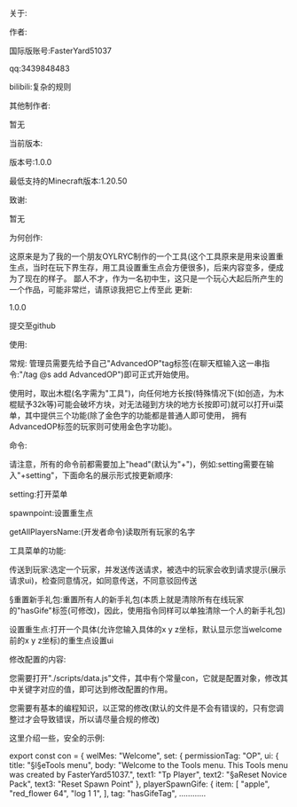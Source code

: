 关于:

作者:

  国际版账号:FasterYard51037
  
  qq:3439848483
  
  bilibili:复杂的规则
  
其他制作者:

  暂无
  
当前版本:

  版本号:1.0.0
  
  最低支持的Minecraft版本:1.20.50
  
致谢:

  暂无
  
为何创作:

  这原来是为了我的一个朋友OYLRYC制作的一个工具(这个工具原来是用来设置重生点，当时在玩下界生存，用工具设置重生点会方便很多)，后来内容变多，便成为了现在的样子。
  鄙人不才，作为一名初中生，这只是一个玩心大起后所产生的一个作品，可能非常烂，请原谅我把它上传至此
更新:

  1.0.0
  
  提交至github

使用:

常规:
  管理员需要先给予自己"AdvancedOP"tag标签(在聊天框输入这一串指令:"/tag @s add AdvancedOP")即可正式开始使用。
  
  使用时，取出木棍(名字需为"工具")，向任何地方长按(特殊情况下(如创造，为木棍赋予32k等)可能会破坏方块，对无法碰到方块的地方长按即可)就可以打开ui菜单，其中提供三个功能(除了金色字的功能都是普通人即可使用， 拥有AdvancedOP标签的玩家则可使用金色字功能)。

命令:

请注意，所有的命令前都需要加上"head"(默认为"+")，例如:setting需要在输入"+setting"，下面命名的展示形式按更新顺序:

  setting:打开菜单
  
  spawnpoint:设置重生点
  
  getAllPlayersName:(开发者命令)读取所有玩家的名字
  

工具菜单的功能:

  传送到玩家:选定一个玩家，并发送传送请求，被选中的玩家会收到请求提示(展示请求ui)，检查同意情况，如同意传送，不同意驳回传送
  
  §重置新手礼包:重置所有人的新手礼包(本质上就是清除所有在线玩家的"hasGife"标签(可修改)，因此，使用指令同样可以单独清除一个人的新手礼包)
  
  设置重生点:打开一个具体(允许您输入具体的x y z坐标，默认显示您当welcome前的x y z坐标)的重生点设置ui

修改配置的内容:

  您需要打开"./scripts/data.js"文件，其中有个常量con，它就是配置对象，修改其中关键字对应的值，即可达到修改配置的作用。
  
  您需要有基本的编程知识，以正常的修改(默认的文件是不会有错误的，只有您调整过才会导致错误，所以请尽量合规的修改)
  
  这里介绍一些，安全的示例:
  
  export const con = {
    welMes: "Welcome",
    set: {
        permissionTag: "OP",
        ui: {
            title: "§l§eTools menu",
            body: "Welcome to the Tools menu. This Tools menu was created by FasterYard51037.",
            text1: "Tp Player",
            text2: "§aReset Novice Pack",
            text3: "Reset Spawn Point"
        },
        playerSpawnGife: {
            item: [
                "apple",
                "red_flower 64",
                "log 1 1",
            ],
            tag: "hasGifeTag",
       ............
